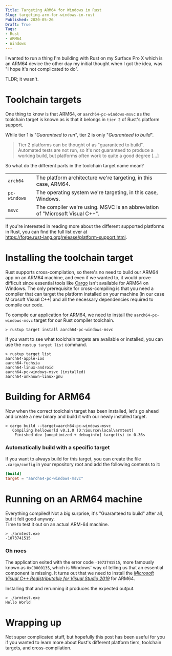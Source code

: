 ```yaml
---
Title: Targeting ARM64 for Windows in Rust
Slug: targeting-arm-for-windows-in-rust
Published: 2020-05-26
Draft: True
Tags:
- Rust
- ARM64
- Windows
---
```


I wanted to run a thing I'm building with Rust on my Surface Pro X which is an 
ARM64 device the other day my initial thought when I got the idea, was 
"I hope it's not complicated to do".

TLDR; it wasn't.

<!--excerpt-->

# Toolchain targets

One thing to know is that ARM64, or `aarch64-pc-windows-msvc` as the toolchain
target is known as is that it belongs in `tier 2` of Rust's platform support.

While tier 1 is "_Guaranteed to run_", tier 2 is only "_Guaranteed to build_".

> Tier 2 platforms can be thought of as "guaranteed to build". Automated tests 
are not run, so it's not guaranteed to produce a working build, but platforms often work to quite a good degree [...]

So what do the different parts in the toolchain target name mean?


<table>
  <tbody>
  <tr>
    <td><code>arch64</code></td>
    <td>The platform architecture we're targeting, in this case, ARM64.</td>
  </tr>
  <tr>
    <td><code>pc-windows</code></td>
    <td>The operating system we're targeting, in this case, Windows.</td>
  </tr>
  <tr>
    <td><code>msvc</code></td>
    <td>The compiler we're using. MSVC is an abbreviation of "Microsoft Visual C++".</td>
  </tr>
  </tbody>
</table>

If you're interested in reading more about the different supported platforms
in Rust, you can find the full list over at  
https://forge.rust-lang.org/release/platform-support.html.

# Installing the toolchain target

Rust supports cross-compilation, so there's no need to build our ARM64 app on an 
ARM64 machine, and even if we wanted to, it would prove difficult since essential 
tools like [Cargo](https://doc.rust-lang.org/cargo/) isn't available for ARM64 on 
Windows. The only prerequisite for cross-compiling is that you need a compiler 
that can target the platform installed on your machine (in our case Microsoft 
Visual C++) and all the necessary dependencies required to compile our code.

To compile our application for ARM64, we need to install the 
`aarch64-pc-windows-msvc` target for our Rust compiler toolchain.

```text
> rustup target install aarch64-pc-windows-msvc
```

If you want to see what toolchain targets are available or installed, you can 
use the `rustup target list` command.

```
> rustup target list
aarch64-apple-ios
aarch64-fuchsia
aarch64-linux-android
aarch64-pc-windows-msvc (installed)
aarch64-unknown-linux-gnu
```

# Building for ARM64

Now when the correct toolchain target has been installed, let's go ahead and 
create a new binary and build it with our newly installed target.

```text
> cargo build --target=aarch64-pc-windows-msvc
   Compiling helloworld v0.1.0 (D:\Source\local\armtest)
    Finished dev [unoptimized + debuginfo] target(s) in 0.36s
```

### Automatically build with a specific target

If you want to always build for this target, you can create the file 
`.cargo/config` in your repository root and add the following contents to it:

```toml
[build]
target = "aarch64-pc-windows-msvc"
```

# Running on an ARM64 machine

Everything compiled! Not a big surprise, it's "Guaranteed to build" after all,
but it felt good anyway.  
Time to test it out on an actual ARM-64 machine.

```text
> ./armtest.exe
-1073741515
```

### Oh noes

The application exited with the error code `-1073741515`, 
more famously known as `0xC0000135`, which is Windows' way of telling us that 
an essential component is missing. It turns out that we need to install the 
[_Microsoft Visual C++ Redistributable for Visual Studio 2019_](https://aka.ms/vs/16/release/VC_redist.arm64.exe)
for ARM64.

Installing that and rerunning it produces the expected output.

```text
> ./armtest.exe
Hello World
```

# Wrapping up

Not super complicated stuff, but hopefully this post has been useful for you if you
wanted to learn more about Rust's different platform tiers, toolchain targets, and cross-compilation.